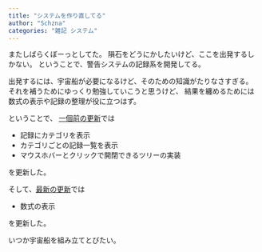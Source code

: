 ```yaml
---
title: "システムを作り直してる"
author: "Schzna"
categories: "雑記 システム"
---
```


またしばらくぼーっとしてた。
隕石をどうにかしたいけど、ここを出発するしかない。
ということで、警告システムの記録系を開発してる。
<!--more-->
出発するには、宇宙船が必要になるけど、そのための知識がたりなさすぎる。
それを補うためにゆっくり勉強していこうと思うけど、
結果を纏めるためには数式の表示や記録の整理が役に立つはず。

ということで、
[一個前の更新](https://github.com/schzna/schzna.github.io/commit/e30f55b52123837498028f43fa7a8a5e1e57fd53)では
- 記録にカテゴリを表示
- カテゴリごとの記録一覧を表示
- マウスホバーとクリックで開閉できるツリーの実装

を更新した。

そして、[最新の更新](https://github.com/schzna/schzna.github.io/commit/c54eed36ff64c731b7d2358af5cf60309d747d48)では
- 数式の表示

を更新した。

いつか宇宙船を組み立てとびたい。